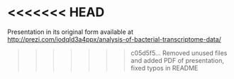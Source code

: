 <<<<<<< HEAD
=======
Presentation in its original form available at http://prezi.com/iodqld3a4ppx/analysis-of-bacterial-transcriptome-data/
>>>>>>> c05d5f5... Removed unused files and added PDF of presentation, fixed typos in README
